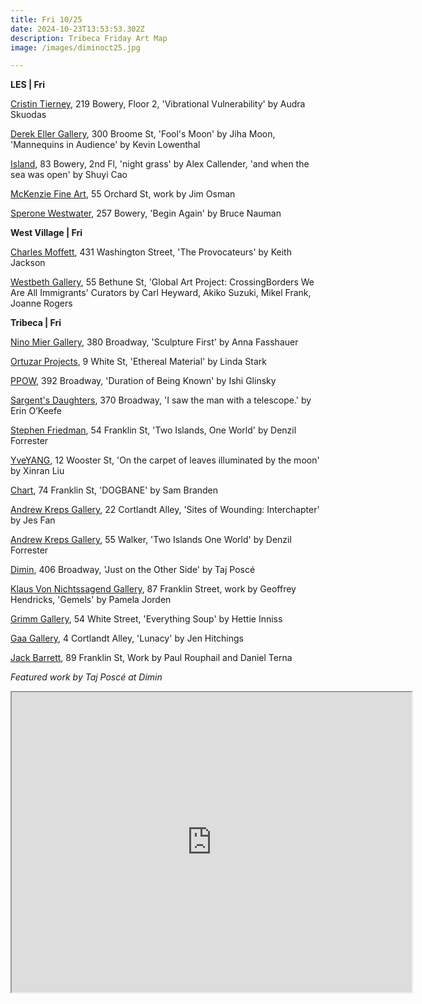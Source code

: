 ```yaml
---
title: Fri 10/25
date: 2024-10-23T13:53:53.302Z
description: Tribeca Friday Art Map
image: /images/diminoct25.jpg

---
```

 **LES | Fri**

[Cristin Tierney](https://www.cristintierney.com/exhibitions/97-audra-skuodas-vibrational-vulnerability/works/), 219 Bowery, Floor 2, 'Vibrational Vulnerability' by Audra Skuodas

[Derek Eller Gallery](https://www.derekeller.com/), 300 Broome St, 'Fool's Moon' by Jiha Moon, 'Mannequins in Audience' by Kevin Lowenthal

[Island](https://island83.gallery/exhibitions), 83 Bowery, 2nd Fl, 'night grass' by Alex Callender, 'and when the sea was open' by Shuyi Cao

[McKenzie Fine Art](http://www.mckenziefineart.com/), 55 Orchard St, work by Jim Osman

[Sperone Westwater](https://www.speronewestwater.com/exhibitions/bruce-nauman18), 257 Bowery, 'Begin Again' by Bruce Nauman

**W﻿est Village | Fri**

[Charles Moffett](https://charlesmoffett.com/exhibitions/93-keith-jackson-the-provocateurs/), 431 Washington Street, 'The Provocateurs' by Keith Jackson

[Westbeth Gallery](https://westbeth.org/event/global-art-project-presents-crossing-borders-we-are-all-immigrants/), 55 Bethune St, 'Global Art Project: CrossingBorders We Are All Immigrants' Curators by Carl Heyward, Akiko Suzuki, Mikel Frank, Joanne Rogers

**T﻿ribeca | Fri** 

[Nino Mier Gallery](https://www.miergallery.com/exhibitions/anna-fasshauer2), 380 Broadway, 'Sculpture First' by Anna Fasshauer

[Ortuzar Projects](https://www.ortuzarprojects.com/exhibitions/linda-stark), 9 White St, 'Ethereal Material' by Linda Stark

[P﻿POW](https://www.ppowgallery.com/exhibitions/ishi-glinsky2), 392 Broadway, 'Duration of Being Known' by Ishi Glinsky

[Sargent's Daughters](https://www.sargentsdaughters.com/erin-okeefe-i-saw-the-man-with-a-telescope), 370 Broadway, 'I saw the man with a telescope.' by Erin O’Keefe

[Stephen Friedman](https://www.stephenfriedman.com/), 54 Franklin St, 'Two Islands, One World' by Denzil Forrester

[YveYANG](http://yveyang.com/), 12 Wooster St, 'On the carpet of leaves illuminated by the moon' by Xinran Liu

[C﻿hart](https://chart-gallery.com/exhibitions/63-sam-branden-dogbane/), 74 Franklin St, 'DOGBANE' by Sam Branden

[Andrew Kreps Gallery](http://www.andrewkreps.com/exhibitions/jes-fan3), 22 Cortlandt Alley, 'Sites of Wounding: Interchapter' by Jes Fan

[Andrew Kreps Gallery](http://www.andrewkreps.com/exhibitions/denzil-forrester), 55 Walker, 'Two Islands One World' by Denzil Forrester

[D﻿imin](https://www.dimin.nyc/exhibitions/23-taj-posce-just-on-the-other-side/press_release_text/), 406 Broadway, 'Just on the Other Side' by Taj Poscé

[Klaus Von Nichtssagend Gallery](https://klausgallery.com/), 87 Franklin Street, work by Geoffrey Hendricks, 'Gemels' by Pamela Jorden

[Grimm Gallery](https://grimmgallery.com/exhibitions/299-hettie-inniss-everything-soup/), 54 White Street, 'Everything Soup' by Hettie Inniss

[Gaa Gallery](https://www.gaa-gallery.com/), 4 Cortlandt Alley, 'Lunacy' by Jen Hitchings

[Jack Barrett](https://www.jackbarrettgallery.com/exhibitions), 89 Franklin St, Work by Paul Rouphail and Daniel Terna

*F﻿eatured work by Taj Poscé at Dimin*

<iframe src="https://www.google.com/maps/d/u/1/embed?mid=16Zup9kdU4KcWWbToaAkAm2H4ws6XLnQ&ehbc=2E312F" width="640" height="480"></iframe>